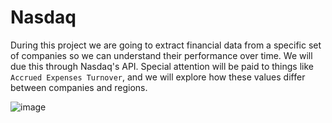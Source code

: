 # Nasdaq

During this project we are going to extract financial data from a specific set of companies so we can understand their performance over time. We will due this through Nasdaq's API. Special attention will be paid to things like `Accrued Expenses Turnover`, and we will explore how these values differ between companies and regions.

![image](https://github.com/user-attachments/assets/cf0a07c9-379f-4870-8f28-52d5a5a62b7c)
